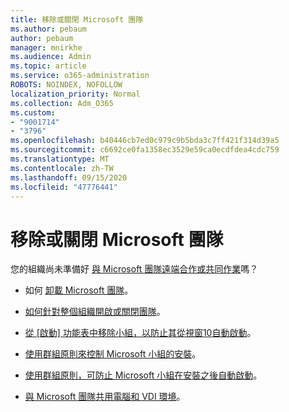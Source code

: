 ```yaml
---
title: 移除或關閉 Microsoft 團隊
ms.author: pebaum
author: pebaum
manager: mnirkhe
ms.audience: Admin
ms.topic: article
ms.service: o365-administration
ROBOTS: NOINDEX, NOFOLLOW
localization_priority: Normal
ms.collection: Adm_O365
ms.custom:
- "9001714"
- "3796"
ms.openlocfilehash: b40446cb7ed0c979c9b5bda3c7ff421f314d39a5
ms.sourcegitcommit: c6692ce0fa1358ec3529e59ca0ecdfdea4cdc759
ms.translationtype: MT
ms.contentlocale: zh-TW
ms.lasthandoff: 09/15/2020
ms.locfileid: "47776441"
---
```

# <a name="remove-or-turn-off-microsoft-teams"></a>移除或關閉 Microsoft 團隊

您的組織尚未準備好 [與 Microsoft 團隊遠端合作或共同作業](https://products.office.com/microsoft-teams/group-chat-software?&OCID=AID2000955_SEM_WiLWtgAAAKcGoHNG:20200305184100:s&msclkid=cbe12a5675e41135662d7437325dbd9a&ef_id=WiLWtgAAAKcGoHNG:20200305184100:s)嗎？

- 如何 [卸載 Microsoft 團隊](https://support.office.com/article/Uninstall-Microsoft-Teams-3b159754-3c26-4952-abe7-57d27f5f4c81)。

- [如何針對整個組織開啟或關閉團隊](https://docs.microsoft.com/MicrosoftTeams/office-365-set-up)。

- [從 [啟動] 功能表中移除小組，以防止其從視窗10自動啟動](https://support.microsoft.com/help/4026268/windows-10-change-startup-apps)。

- [使用群組原則來控制 Microsoft 小組的安裝](https://docs.microsoft.com/deployoffice/teams-install#use-group-policy-to-control-the-installation-of-microsoft-teams)。

- [使用群組原則，可防止 Microsoft 小組在安裝之後自動啟動](https://docs.microsoft.com/deployoffice/teams-install#use-group-policy-to-prevent-microsoft-teams-from-starting-automatically-after-installation)。

- [與 Microsoft 團隊共用電腦和 VDI 環境](https://docs.microsoft.com/deployoffice/teams-install#shared-computer-and-vdi-environments-with-microsoft-teams)。
